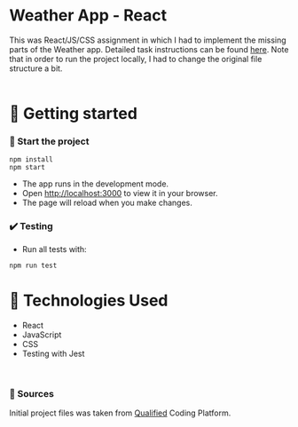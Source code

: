 # Weather App - React

This was React/JS/CSS assignment in which I had to implement the missing parts of the Weather app. 
Detailed task instructions can be found [here](./docs/instructions.md). Note that in order to run the project locally, I had to change the original file structure a bit.<br /><br />

# 🚀 Getting started

### 🎈 Start the project

```
npm install
npm start
```

- The app runs in the development mode.
- Open [http://localhost:3000](http://localhost:3000) to view it in your browser.
- The page will reload when you make changes.

### ✔️ Testing

- Run all tests with:

```
npm run test
```

# 🔧 Technologies Used

- React
- JavaScript
- CSS
- Testing with Jest

<br />

### 📜 Sources

Initial project files was taken from [Qualified](https://www.qualified.io/) Coding Platform.